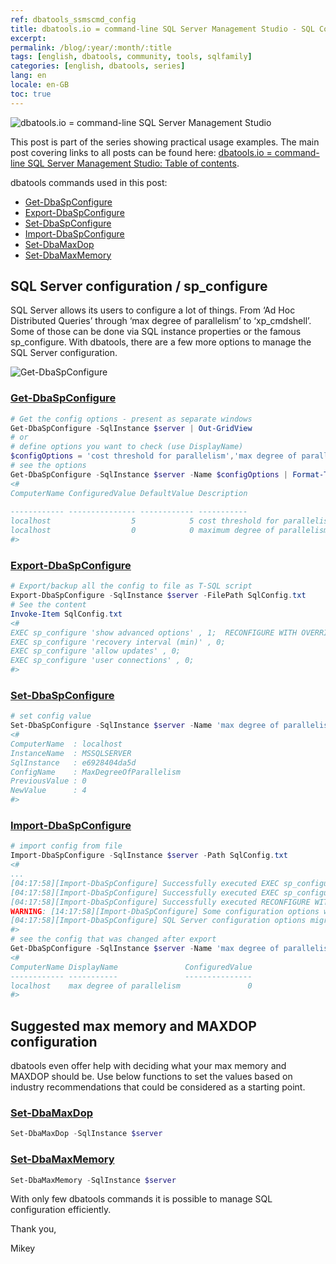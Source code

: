 ```yaml
---
ref: dbatools_ssmscmd_config
title: dbatools.io = command-line SQL Server Management Studio - SQL Configuration
excerpt: 
permalink: /blog/:year/:month/:title
tags: [english, dbatools, community, tools, sqlfamily]
categories: [english, dbatools, series]
lang: en
locale: en-GB
toc: true
---
```

![dbatools.io = command-line SQL Server Management Studio](dbatools_ssmscmd.png)

This post is part of the series showing practical usage examples. The main post covering links to all posts can be found here: [dbatools.io = command-line SQL Server Management Studio: Table of contents](https://www.bronowski.it/blog/2020/06/dbatools-io-command-line-sql-server-management-studio-table-of-contents/).

dbatools commands used in this post:

* [Get-DbaSpConfigure](https://www.bronowski.it/blog/2020/08/dbatools-io-command-line-sql-server-management-studio-sql-configuration/#Get-DbaSpConfigure)
* [Export-DbaSpConfigure](https://www.bronowski.it/blog/2020/08/dbatools-io-command-line-sql-server-management-studio-sql-configuration/#Get-DbaSpConfigure)
* [Set-DbaSpConfigure](https://www.bronowski.it/blog/2020/08/dbatools-io-command-line-sql-server-management-studio-sql-configuration/#Get-DbaSpConfigure)
* [Import-DbaSpConfigure](https://www.bronowski.it/blog/2020/08/dbatools-io-command-line-sql-server-management-studio-sql-configuration/#Get-DbaSpConfigure)
* [Set-DbaMaxDop](https://www.bronowski.it/blog/2020/08/dbatools-io-command-line-sql-server-management-studio-sql-configuration/#Set-DbaMaxDop)
* [Set-DbaMaxMemory](https://docs.dbatools.io/#Set-DbaMaxMemory)

## SQL Server configuration / sp_configure
SQL Server allows its users to configure a lot of things. From ‘Ad Hoc Distributed Queries’ through ‘max degree of parallelism’ to ‘xp_cmdshell’. Some of those can be done via SQL instance properties or the famous sp_configure. With dbatools, there are a few more options to manage the SQL Server configuration.

![Get-DbaSpConfigure](dbatools_ssmscmd_0801_config.png)
### [Get-DbaSpConfigure](https://docs.dbatools.io/#Get-DbaSpConfigure)

```powershell
# Get the config options - present as separate windows
Get-DbaSpConfigure -SqlInstance $server | Out-GridView
# or
# define options you want to check (use DisplayName)
$configOptions = 'cost threshold for parallelism','max degree of parallelism'
# see the options
Get-DbaSpConfigure -SqlInstance $server -Name $configOptions | Format-Table
<#
ComputerName ConfiguredValue DefaultValue Description                    DisplayName                    InstanceName IsAdvanced IsDynamic IsRunningDefault
                                                                                                                                                     Value
------------ --------------- ------------ -----------                    -----------                    ------------ ---------- --------- ----------------
localhost                  5            5 cost threshold for parallelism cost threshold for parallelism MSSQLSERVER        True      True             True
localhost                  0            0 maximum degree of parallelism  max degree of parallelism      MSSQLSERVER        True      True             True
#>
```

### [Export-DbaSpConfigure](https://docs.dbatools.io/#Export-DbaSpConfigure)
```powershell
# Export/backup all the config to file as T-SQL script
Export-DbaSpConfigure -SqlInstance $server -FilePath SqlConfig.txt
# See the content
Invoke-Item SqlConfig.txt
<#
EXEC sp_configure 'show advanced options' , 1;  RECONFIGURE WITH OVERRIDE
EXEC sp_configure 'recovery interval (min)' , 0;
EXEC sp_configure 'allow updates' , 0;
EXEC sp_configure 'user connections' , 0;
#>
```

### [Set-DbaSpConfigure](https://docs.dbatools.io/#Set-DbaSpConfigure)
```powershell
# set config value
Set-DbaSpConfigure -SqlInstance $server -Name 'max degree of parallelism' -Value 4
<#
ComputerName  : localhost
InstanceName  : MSSQLSERVER
SqlInstance   : e6928404da5d
ConfigName    : MaxDegreeOfParallelism
PreviousValue : 0
NewValue      : 4
#>
```

### [Import-DbaSpConfigure](https://docs.dbatools.io/#Import-DbaSpConfigure)
```powershell
# import config from file
Import-DbaSpConfigure -SqlInstance $server -Path SqlConfig.txt
<#
...
[04:17:58][Import-DbaSpConfigure] Successfully executed EXEC sp_configure 'allow polybase export' , 0;.
[04:17:58][Import-DbaSpConfigure] Successfully executed EXEC sp_configure 'show advanced options' , 0;.
[04:17:58][Import-DbaSpConfigure] Successfully executed RECONFIGURE WITH OVERRIDE.
WARNING: [14:17:58][Import-DbaSpConfigure] Some configuration options will be updated once SQL Server is restarted.
[04:17:58][Import-DbaSpConfigure] SQL Server configuration options migration finished.
#>
# see the config that was changed after export
Get-DbaSpConfigure -SqlInstance $server -Name 'max degree of parallelism' | SELECT ComputerName, DisplayName, ConfiguredValue
<#
ComputerName DisplayName               ConfiguredValue
------------ -----------               ---------------
localhost    max degree of parallelism               0
#>
```

## Suggested max memory and MAXDOP configuration
dbatools even offer help with deciding what your max memory and MAXDOP should be. Use below functions to set the values based on industry recommendations that could be considered as a starting point.

### [Set-DbaMaxDop](https://docs.dbatools.io/#Set-DbaMaxDop)
```powershell
Set-DbaMaxDop -SqlInstance $server
```

### [Set-DbaMaxMemory](https://docs.dbatools.io/#Set-DbaMaxMemory)
```powershell
Set-DbaMaxMemory -SqlInstance $server
```
With only few dbatools commands it is possible to manage SQL configuration efficiently.

Thank you,

Mikey
